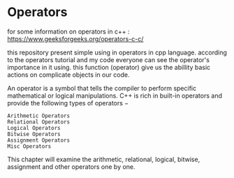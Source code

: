 # Operators
for some information on operators in c++ :
https://www.geeksforgeeks.org/operators-c-c/

this repository present simple using in operators in cpp language.
according to the operators tutorial and my code everyone can see the 
operator's importance in it using.
this function (operator) give us the abillity basic actions on complicate 
objects in our code.

An operator is a symbol that tells the compiler to perform specific mathematical or logical manipulations. C++ is rich in built-in operators and provide the following types of operators −

    Arithmetic Operators
    Relational Operators
    Logical Operators
    Bitwise Operators
    Assignment Operators
    Misc Operators

This chapter will examine the arithmetic, relational, logical, bitwise, assignment and other operators one by one.
